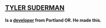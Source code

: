## [TYLER SUDERMAN](https://www.tyler.fyi)

#### Is a [developer](https://www.linkedin.com/in/tylersuderman/) from Portland OR. He made this.
